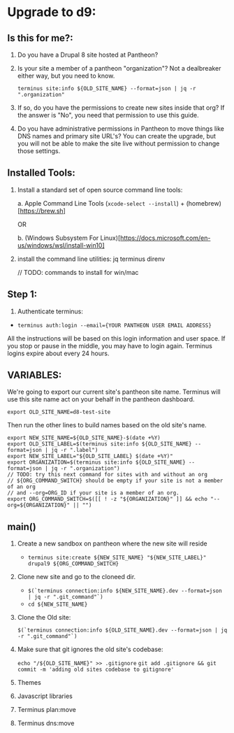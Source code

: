 # Upgrade to d9:

## Is this for me?:

1.  Do you have a Drupal 8 site hosted at Pantheon?

1.  Is your site a member of a pantheon "organization"? Not a dealbreaker either way, but you need to know.

    ```terminus site:info ${OLD_SITE_NAME} --format=json | jq -r ".organization"```

2.  If so, do you have the permissions to create new sites inside that org? If the answer is "No", you need that
    permission to use this guide.

2.  Do you have administrative permissions in Pantheon to move things like DNS names and primary site URL's?
    You can create the upgrade, but you will not be able to make the site live without permission to change
    those settings.


## Installed Tools:

1.  Install a standard set of open source command line tools:

    a. Apple Command Line Tools (```xcode-select --install```) + (homebrew)[https://brew.sh]

    OR

    b. (Windows Subsystem For Linux)[https://docs.microsoft.com/en-us/windows/wsl/install-win10]

2. install the command line utilities:  jq terminus direnv

   // TODO: commands to install for win/mac

## Step 1:

1. Authenticate terminus:

  - ```terminus auth:login --email={YOUR PANTHEON USER EMAIL ADDRESS}```

All the instructions will be based on this login information and user space.
If you stop or pause in the middle, you may have to login again. Terminus logins
expire about every 24 hours.


## VARIABLES:

We're going to export our current site's pantheon site name. Terminus will use this site name
act on your behalf in the pantheon dashboard.

```export OLD_SITE_NAME=d8-test-site```

Then run the other lines to build names based on the old site's name.

```
export NEW_SITE_NAME=${OLD_SITE_NAME}-$(date +%Y)
export OLD_SITE_LABEL=$(terminus site:info ${OLD_SITE_NAME} --format=json | jq -r ".label")
export NEW_SITE_LABEL="${OLD_SITE_LABEL} $(date +%Y)"
export ORGANIZATION=$(terminus site:info ${OLD_SITE_NAME} --format=json | jq -r ".organization")
// TODO: try this next command for sites with and without an org
// ${ORG_COMMAND_SWITCH} should be empty if your site is not a member of an org
// and --org=ORG_ID if your site is a member of an org.
export ORG_COMMAND_SWITCH=$([[ ! -z "${ORGANIZATION}" ]] && echo "--org=${ORGANIZATION}" || "")
```

## main()

1. Create a new sandbox on pantheon where the new site will reside

   - ```terminus site:create ${NEW_SITE_NAME} "${NEW_SITE_LABEL}" drupal9 ${ORG_COMMAND_SWITCH}```

2. Clone new site and go to the cloneed dir.

   - ```$(`terminus connection:info ${NEW_SITE_NAME}.dev --format=json | jq -r ".git_command"`)```
   - ```cd ${NEW_SITE_NAME}```

3. Clone the Old site:

   ```$(`terminus connection:info ${OLD_SITE_NAME}.dev --format=json | jq -r ".git_command"`)```

4. Make sure that git ignores the old site's codebase:

   ```echo "/${OLD_SITE_NAME}" >> .gitignore```
   ```git add .gitignore && git commit -m 'adding old sites codebase to gitignore'```

5. Themes
6. Javascript libraries
7. Terminus plan:move
8. Terminus dns:move
